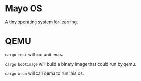 # Mayo OS
A tiny operating system for learning.

# QEMU
`cargo test` will run unit tests.

`cargo bootimage` will build a binary image that could run by qemu.

`cargo xrun` will call qemu to run this os.
